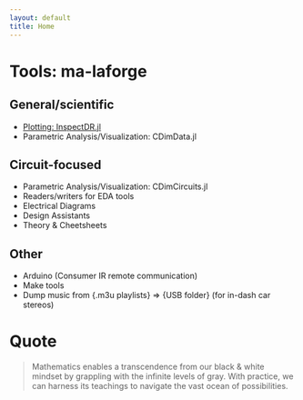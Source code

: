 ```yaml
---
layout: default
title: Home
---
```


# Tools: ma-laforge

## General/scientific
 - [Plotting: InspectDR.jl](info/inspectdr)
 - Parametric Analysis/Visualization: CDimData.jl

## Circuit-focused
 - Parametric Analysis/Visualization: CDimCircuits.jl
 - Readers/writers for EDA tools
 - Electrical Diagrams
 - Design Assistants
 - Theory & Cheetsheets

## Other
 - Arduino (Consumer IR remote communication)
 - Make tools
 - Dump music from {.m3u playlists} &rArr; {USB folder} (for in-dash car stereos)

# Quote

> Mathematics enables a transcendence from our black & white mindset by
> grappling with the infinite levels of gray. With practice, we can harness
> its teachings to navigate the vast ocean of possibilities.
